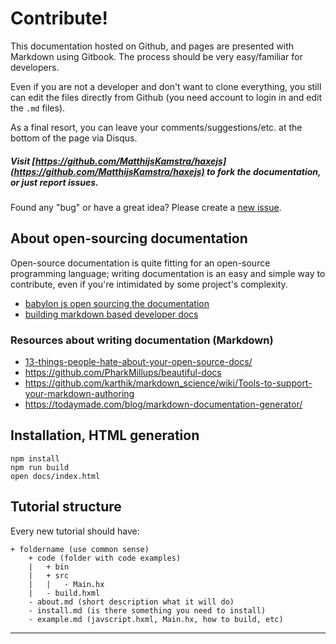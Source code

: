 # Contribute!

This documentation hosted on Github, and pages are presented with Markdown using Gitbook. The process should be very easy/familiar for developers.

Even if you are not a developer and don't want to clone everything, you still can edit the files directly from Github (you need account to login in and edit the `.md` files).

As a final resort, you can leave your comments/suggestions/etc. at the bottom of the page via Disqus.

##### Visit [https://github.com/MatthijsKamstra/haxejs](https://github.com/MatthijsKamstra/haxejs) to fork the documentation, or just report issues.

Found any "bug" or have a great idea? Please create a [new issue](https://github.com/MatthijsKamstra/haxejs/issues/new).

## About open-sourcing documentation

Open-source documentation is quite fitting for an open-source programming language; writing documentation is an easy and simple way to contribute, even if you're intimidated by some project's complexity.

* [babylon js open sourcing the documentation](http://blogs.msdn.com/b/eternalcoding/archive/2015/08/11/babylon-js-open-sourcing-the-documentation.aspx)
* [building markdown based developer docs](https://medium.com/code-stories/building-markdown-based-developer-docs-87c0317c56f7)


### Resources about writing documentation (Markdown)

* [13-things-people-hate-about-your-open-source-docs/](http://blog.smartbear.com/careers/13-things-people-hate-about-your-open-source-docs/)
* <https://github.com/PharkMillups/beautiful-docs>
* <https://github.com/karthik/markdown_science/wiki/Tools-to-support-your-markdown-authoring>
* <https://todaymade.com/blog/markdown-documentation-generator/>


## Installation, HTML generation

```
npm install
npm run build
open docs/index.html
```


## Tutorial structure

Every new tutorial should have:

```
+ foldername (use common sense)
	+ code (folder with code examples)
	|	+ bin
	|	+ src
	|	|	- Main.hx
	|	- build.hxml
	- about.md (short description what it will do)
	- install.md (is there something you need to install)
	- example.md (javscript.hxml, Main.hx, how to build, etc)
```

---